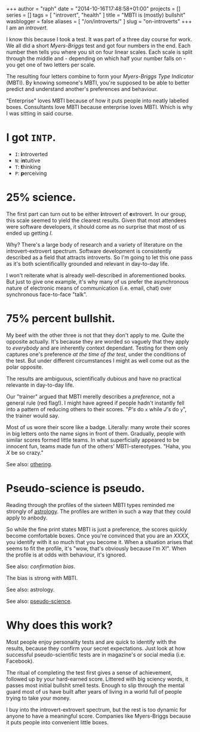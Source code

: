 +++
author = "raph"
date = "2014-10-16T17:48:58+01:00"
projects = []
series = []
tags = [ "introvert", "health" ]
title = "MBTI is (mostly) bullshit"
wasblogger = false
aliases = [ "/on/introverts/" ]
slug = "on-introverts"
+++
I am an *introvert*.

I know this because I took a test. It was part of a three day course for work. We all did a short *Myers-Briggs* test and got four numbers in the end. Each number then tells you where you sit on four linear scales. Each scale is split through the middle and - depending on which half your number falls on - you get one of two letters per scale.

The resulting four letters combine to form your *Myers-Briggs Type Indicator* (MBTI). By knowing someone's MBTI, you're supposed to be able to better predict and understand another's preferences and behaviour.

"Enterprise" loves MBTI because of how it puts people into neatly labelled boxes. Consultants love MBTI because enterprise loves MBTI. Which is why I was sitting in said course.

# I got `INTP`.
* `I`: **i**ntroverted
* `N`: i**n**tuitive
* `T`: **t**hinking
* `P`: **p**erceiving

# 25% science.
The first part can turn out to be either **i**ntrovert of **e**xtrovert. In our group, this scale seemed to yield the clearest results. Given that most attendees were software developers, it should come as no surprise that most of us ended up getting *I*.

Why? There's a large body of research and a variety of literature on the introvert-extrovert spectrum. Software development is consistently described as a field that attracts introverts. So I'm going to let this one pass as it's both scientificallly grounded and relevant in day-to-day life.

I won't reiterate what is already well-described in aforementioned books. But just to give one example, it's why many of us prefer the asynchronous nature of electronic means of communication (i.e. email, chat) over synchronous face-to-face "talk".

# 75% percent bullshit.
My beef with the other three is not that they don't apply to me. Quite the opposite actually. It's because they are worded so vaguely that they apply to *everybody* and are inherently context dependant. Testing for them only captures one's preference *at the time of the test*, under the conditions of the test. But under different circumstances I might as well come out as the polar opposite.

The results are ambiguous, scientifically dubious and have no practical relevante in day-to-day life.

Our "trainer" argued that MBTI merelly describes a *preference*, not a general rule (red flag!). I might have agreed if people hadn't instantly fell into a pattern of reducing others to their scores. "*P's* do `x` while *J's* do `y`", the trainer would say.

Most of us wore their score like a badge. Literally: many wrote their scores in big letters onto the name signs in front of them. Gradually, people with similar scores formed little teams. In what superficially appeared to be innocent fun, teams made fun of the others' MBTI-stereotypes. "Haha, you *X* be so crazy."

See also: [othering](http://therearenoothers.wordpress.com/2011/12/28/othering-101-what-is-othering/).






# Pseudo-science is pseudo.
Reading through the profiles of the sixteen MBTI types reminded me strongly of [astrology](https://en.wikipedia.org/wiki/Astrology_and_science). The profiles are written in such a way that they could apply to anbody.


So while the fine print states MBTI is just a preference, the scores quickly become comfortable boxes. Once you're convinced that you are an *XXXX*, you identify with it so much that you become it. When a situation arises that seems to fit the profile, it's "wow, that's obviously because I'm X!". When the profile is at odds with behaviour, it's ignored.

See also: *confirmation bias*.

The bias is strong with MBTI.




See also: astrology.

See also: [pseudo-science](https://en.wikipedia.org/wiki/Pseudoscience).


# Why does this work?
Most people enjoy personality tests and are quick to identify with the results, because they confirm your secret expectations. Just look at how successful pseudo-scientific tests are in magazine's or social media (i.e. Facebook).

The ritual of completing the test first gives a sense of achievement, followed up by your hard-earned score. Littered with big sciency words, it passes most initial bullshit smell tests. Enough to slip through the mental guard most of us have built after years of living in a world full of people trying to take your money.



I buy into the introvert-extrovert spectrum, but the rest is too dynamic for anyone to have a meaningful score. Companies like Myers-Briggs because it puts people into convenient little boxes.
